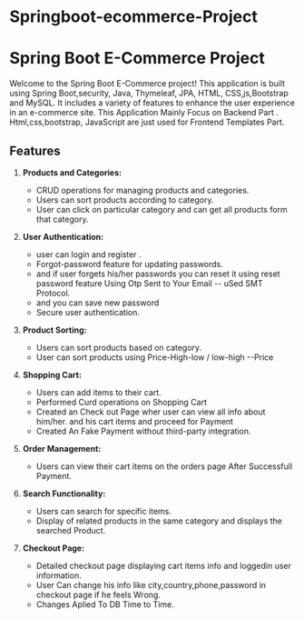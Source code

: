 # Springboot-ecommerce-Project

# Spring Boot E-Commerce Project

Welcome to the Spring Boot E-Commerce project! This application is built using Spring Boot,security, Java, Thymeleaf, JPA, HTML, CSS,js,Bootstrap and MySQL. It includes a variety of features to enhance the user experience in an e-commerce site.
This Application Mainly Focus on Backend Part .
Html,css,bootstrap, JavaScript are just used for Frontend Templates Part.
## Features

1. **Products and Categories:**
   - CRUD operations for managing products and categories.
   - Users can sort products according to category.
   - User can click on particular category and can get all products form that category.

2. **User Authentication:**
   - user can login and register .
   - Forgot-password feature for updating passwords.
   - and if user forgets his/her passwords you can reset it using reset password feature Using Otp Sent to Your Email  -- uSed SMT Protocol.
   - and you can save new password  
   - Secure user authentication.

4. **Product Sorting:**
   - Users can sort products based on category.
   - User can sort products using Price-High-low / low-high  --Price

5. **Shopping Cart:**
   - Users can add items to their cart.
   - Performed Curd operations on Shopping Cart
   - Created an Check out Page wher user can view all info about him/her. and his cart items and proceed for Payment 
   - Created An Fake Payment without third-party integration. 

6. **Order Management:**
   - Users can view their cart items on the orders page After Successfull Payment.

7. **Search Functionality:**
   - Users can search for specific items.
   - Display of related products in the same category and displays the searched Product.

8. **Checkout Page:**
   - Detailed checkout page displaying cart items info  and loggedin user information.
   - User Can change his info like city,country,phone,password in checkout page if he feels Wrong.
   - Changes Aplied To DB Time to Time.

